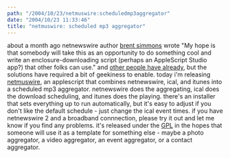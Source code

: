 ```yaml
---
path: "/2004/10/23/netmuswire:scheduledmp3aggregator" 
date: "2004/10/23 11:33:46" 
title: "netmuswire: scheduled mp3 aggregator" 
---
```

<p>about a month ago netnewswire author <a href="http://inessential.com/?comments=1&amp;postid=2906">brent simmons</a> wrote "My hope is that somebody will take this as an opportunity to do something cool and write an enclosure-downloading script (perhaps an AppleScript Studio app?) that other folks can use." and <a href="http://ranchero.com/?comments=1&amp;postid=943">other people have already</a>, but the solutions have required a bit of geekiness to enable. today i'm releasing <a href="http://www.randomchaos.com/software/netmuswire/">netmuswire</a>, an applescript that combines netnewswire, ical, and itunes into a scheduled mp3 aggregator. netnewswire does the aggregating, ical does the download scheduling, and itunes does the playing. there's an installer that sets everything up to run automatically, but it's easy to adjust if you don't like the default schedule - just change the ical event times. if you have netnewswire 2 and a broadband connnection, please try it out and let me know if you find any problems. it's released under the <a href="http://www.gnu.org/licenses/gpl.txt">GPL</a> in the hopes that someone will use it as a template for something else - maybe a photo aggregator, a video aggregator, an event aggregator, or a contact aggregator.</p>